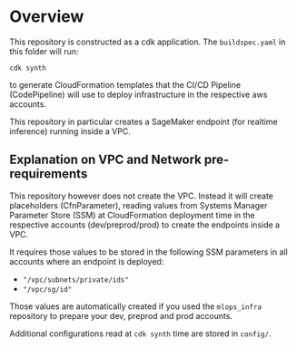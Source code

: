 # Overview

This repository is constructed as a cdk application. The `buildspec.yaml` in this folder will run:

```terminal
cdk synth
```

to generate CloudFormation templates that the CI/CD Pipeline (CodePipeline) will
use to deploy infrastructure in the respective aws accounts.

This repository in particular creates a SageMaker endpoint (for realtime inference) running inside a VPC.

## Explanation on VPC and Network pre-requirements

This repository however does not create the VPC. Instead it will create placeholders (CfnParameter),
reading values from Systems Manager Parameter Store (SSM) at CloudFormation deployment time in
the respective accounts (dev/preprod/prod) to create the endpoints inside a VPC.

It requires those values to be stored in the following SSM parameters in all accounts where an endpoint is deployed:

- `"/vpc/subnets/private/ids"`
- `"/vpc/sg/id"`

Those values are automatically created if you used the `mlops_infra` repository to
prepare your dev, preprod and prod accounts.

Additional configurations read at `cdk synth` time are stored in `config/`.
